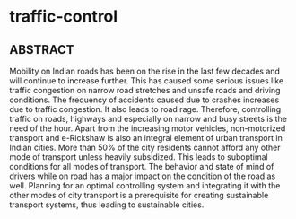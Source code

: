 # traffic-control

## ABSTRACT
Mobility on Indian roads has been on the rise in the last few decades and will continue to increase further. This has caused some serious issues like traffic congestion on narrow road stretches and unsafe roads and driving conditions. The frequency of accidents caused due to crashes increases due to traffic congestion. It also leads to road rage. Therefore, controlling traffic on roads, highways and especially on narrow and busy streets is the need of the hour. Apart from the increasing motor vehicles, non-motorized transport and e-Rickshaw is also an integral element of urban transport in Indian cities. More than 50% of the city residents cannot afford any other mode of transport unless heavily subsidized. This leads to suboptimal conditions for all modes of transport. The behavior and state of mind of drivers while on road has a major impact on the condition of the road as well. Planning for an optimal controlling system and integrating it with the other modes of city transport is a prerequisite for creating sustainable transport systems, thus leading to sustainable cities.
